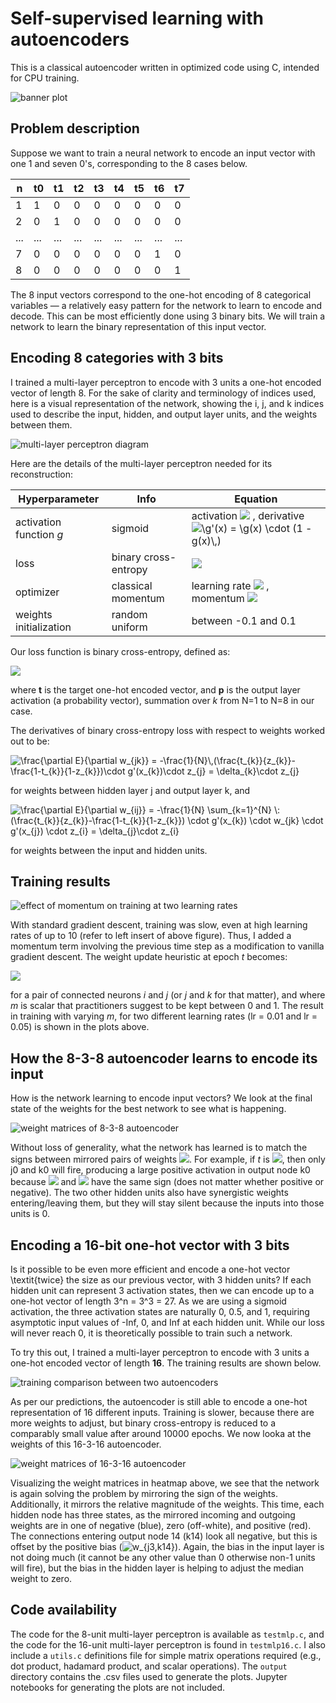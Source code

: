 # Self-supervised learning with autoencoders
This is a classical autoencoder written in optimized code using C, intended for CPU training.

![banner plot](plots/mlp_banner.png)

## Problem description
Suppose we want to train a neural network to encode an input vector with one 1 and seven 0's, corresponding to the 8 cases below.

| n | t0 | t1 | t2 | t3 | t4 | t5 | t6 | t7 |
| - | - | - | - | - | - | - | - | - |
| 1 | 1 | 0 | 0 | 0 | 0 | 0 | 0 | 0 |
| 2 | 0 | 1 | 0 | 0 | 0 | 0 | 0 | 0 |
| ... | ... | ... | ... | ... | ... | ... | ... | ... |
| 7 | 0 | 0 | 0 | 0 | 0 | 0 | 1 | 0 |
| 8 | 0 | 0 | 0 | 0 | 0 | 0 | 0 | 1 |

The 8 input vectors correspond to the one-hot encoding of 8 categorical variables — a relatively easy pattern for the network to learn to encode and decode. This can be most efficiently done using 3 binary bits. We will train a network to learn the binary representation of this input vector.

## Encoding 8 categories with 3 bits
I trained a multi-layer perceptron to encode with 3 units a one-hot encoded vector of length 8. For the sake of clarity and terminology of indices used, here is a visual representation of the network, showing the i, j, and k indices used to describe the input, hidden, and output layer units, and the weights between them.

![multi-layer perceptron diagram](plots/838.drawio.png)

Here are the details of the multi-layer perceptron needed for its reconstruction:

| Hyperparameter | Info | Equation |
|-|-|-|
| activation function *g* | sigmoid | activation <img src="https://render.githubusercontent.com/render/math?math=%5Cdisplaystyle+%5Cg%28x%29+%3D+%5Cfrac%7B1%7D%7B1+%2B+exp%28-x%29%7D"> , derivative <img src="https://render.githubusercontent.com/render/math?math=%5Cdisplaystyle+%5Cg%27%28x%29+%3D+%5Cg%28x%29+%5Ccdot+%281+-+g%28x%29%5C%2C%29" alt="\g'(x) = \g(x) \cdot (1 - g(x)\,)"> |
| loss | binary cross-entropy | <img src="https://render.githubusercontent.com/render/math?math=\large E=-%5Cfrac%7B1%7D%7BN%7D%5C%2C%5Csum_%7Bk%3D1%7D%5E%7BN%7D%5C%2Ct_%7Bk%7D%5C%2Clog%28p_%7Bk%7D%29%20%2B%20%281-t_%7Bk%7D%29%5C%2Clog%281-p_%7Bk%7D%29"> |
| optimizer | classical momentum | learning rate <img src="https://render.githubusercontent.com/render/math?math=%5Ceta%20%5Cin%20%5B0.01%2C%201.0%5D"> , momentum <img src="https://render.githubusercontent.com/render/math?math=m%20%5Cin%20%5B0%2C%201%5D">|
| weights initialization | random uniform | between -0.1 and 0.1 |

Our loss function is binary cross-entropy, defined as:

<img src="https://render.githubusercontent.com/render/math?math=\huge E=-\frac{1}{N}\,\sum_{k=1}^{N}\,t_{k}\,log(p_{k}) %2B (1-t_{k})\,log(1-p_{k})">

where **t** is the target one-hot encoded vector, and **p** is the output layer activation (a probability vector), summation over *k* from N=1 to N=8 in our case. 

The derivatives of binary cross-entropy loss with respect to weights worked out to be:

<img src="https://render.githubusercontent.com/render/math?math=\huge %5Cdisplaystyle+%5Cfrac%7B%5Cpartial+E%7D%7B%5Cpartial+w_%7Bjk%7D%7D+%3D+-%5Cfrac%7B1%7D%7BN%7D%5C%2C%28%5Cfrac%7Bt_%7Bk%7D%7D%7Bz_%7Bk%7D%7D-%5Cfrac%7B1-t_%7Bk%7D%7D%7B1-z_%7Bk%7D%7D%29%5Ccdot+g%27%28x_%7Bk%7D%29%5Ccdot+z_%7Bj%7D+%3D+%5Cdelta_%7Bk%7D%5Ccdot+z_%7Bj%7D" 
alt="\frac{\partial E}{\partial w_{jk}} = -\frac{1}{N}\,(\frac{t_{k}}{z_{k}}-\frac{1-t_{k}}{1-z_{k}})\cdot g'(x_{k})\cdot z_{j} = \delta_{k}\cdot z_{j}">

for weights between hidden layer j and output layer k, and 

<img src="https://render.githubusercontent.com/render/math?math=\huge %5Cdisplaystyle+%5Cfrac%7B%5Cpartial+E%7D%7B%5Cpartial+w_%7Bij%7D%7D+%3D+-%5Cfrac%7B1%7D%7BN%7D+%5Csum_%7Bk%3D1%7D%5E%7BN%7D+%5C%3A+%28%5Cfrac%7Bt_%7Bk%7D%7D%7Bz_%7Bk%7D%7D-%5Cfrac%7B1-t_%7Bk%7D%7D%7B1-z_%7Bk%7D%7D%29+%5Ccdot+g%27%28x_%7Bk%7D%29+%5Ccdot+w_%7Bjk%7D+%5Ccdot+g%27%28x_%7Bj%7D%29+%5Ccdot+z_%7Bi%7D+%3D+%5Cdelta_%7Bj%7D%5Ccdot+z_%7Bi%7D" 
alt="\frac{\partial E}{\partial w_{ij}} = -\frac{1}{N} \sum_{k=1}^{N} \: (\frac{t_{k}}{z_{k}}-\frac{1-t_{k}}{1-z_{k}}) \cdot g'(x_{k}) \cdot w_{jk} \cdot g'(x_{j}) \cdot z_{i} = \delta_{j}\cdot z_{i}">

for weights between the input and hidden units.

## Training results

![effect of momentum on training at two learning rates](plots/mlp_m.png)

With standard gradient descent, training was slow, even at high learning rates of up to 10 (refer to left insert of above figure). Thus, I added a momentum term involving the previous time step as a modification to vanilla gradient descent. The weight update heuristic at epoch *t* becomes:

<img src="https://render.githubusercontent.com/render/math?math=\huge %5CDelta%20W_%7Bij%7D%28t%29%20%3D%20-%5Ceta%20%5C%2C%20%5Cfrac%7B%5Cpartial%20E%7D%7B%5Cpartial%20w_%7Bij%7D%7D%20%2B%20m%20%5C%2C%5CDelta%20W_%7Bij%7D%28t-1%29">

for a pair of connected neurons *i* and *j* (or *j* and *k* for that matter), and where *m* is scalar that practitioners suggest to be kept between 0 and 1. The result in training with varying *m*, for two different learning rates (lr = 0.01 and lr = 0.05) is shown in the plots above.

## How the 8-3-8 autoencoder learns to encode its input

How is the network learning to encode input vectors? We look at the final state of the weights for the best network to see what is happening.

![weight matrices of 8-3-8 autoencoder](plots/mlp_w.png)

Without loss of generality, what the network has learned is to match the signs between mirrored pairs of weights <img src="https://render.githubusercontent.com/render/math?math=\large w_{nj}, \: w_{jn} \: \forall n \in [0,7]">. For example, if *t* is <img src="https://render.githubusercontent.com/render/math?math=\large %28%201%5C%3A%200%5C%3A%200%5C%3A%200%5C%3A%200%5C%3A%200%5C%3A%200%5C%3A%200%20%29">, then only j0 and k0 will fire, producing a large positive activation in output node k0 because <img src="https://render.githubusercontent.com/render/math?math=\large w_{i0,j0}"> and <img src="https://render.githubusercontent.com/render/math?math=\large w_{j0,k0}">
 have the same sign (does not matter whether positive or negative). The two other hidden units also have synergistic weights entering/leaving them, but they will stay silent because the inputs into those units is 0. 

## Encoding a 16-bit one-hot vector with 3 bits

Is it possible to be even more efficient and encode a one-hot vector \textit{twice} the size as our previous vector, with 3 hidden units? If each hidden unit can represent 3 activation states, then we can encode up to a one-hot vector of length 3^n = 3^3 = 27. As we are using a sigmoid activation, the three activation states are naturally 0, 0.5, and 1, requiring asymptotic input values of -Inf, 0, and Inf at each hidden unit. While our loss will never reach 0, it is theoretically possible to train such a network.

To try this out, I trained a multi-layer perceptron to encode with 3 units a one-hot encoded vector of length **16**. The training results are shown below. 

![training comparison between two autoencoders](plots/mlp_8_16.png)

As per our predictions, the autoencoder is still able to encode a one-hot representation of 16 different inputs. Training is slower, because there are more weights to adjust, but binary cross-entropy is reduced to a comparably small value after around 10000 epochs. We now looka at the weights of this 16-3-16 autoencoder.

![weight matrices of 16-3-16 autoencoder](plots/mlp16_w.png)

Visualizing the weight matrices in heatmap above, we see that the network is again solving the problem by mirroring the sign of the weights. Additionally, it mirrors the relative magnitude of the weights. This time, each hidden node has three states, as the mirrored incoming and outgoing weights are in one of negative (blue), zero (off-white), and positive (red). The connections entering output node 14 (k14) look all negative, but this is offset by the positive bias (<img src=
"https://render.githubusercontent.com/render/math?math=\large %5Cdisplaystyle+w_%7Bj3%2Ck14%7D" 
alt="w_{j3,k14}">). Again, the bias in the input layer is not doing much (it cannot be any other value than 0 otherwise non-1 units will fire), but the bias in the hidden layer is helping to adjust the median weight to zero.

## Code availability
The code for the 8-unit multi-layer perceptron is available as `testmlp.c`, and the code for the 16-unit multi-layer perceptron is found in `testmlp16.c`. I also include a `utils.c` definitions file for simple matrix operations required (e.g., dot product, hadamard product, and scalar operations). The `output` directory contains the .csv files used to generate the plots. Jupyter notebooks for generating the plots are not included.

